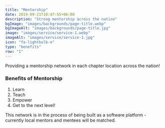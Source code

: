 ```yaml
---
title: "Mentorship"
date: 2019-09-21T10:47:55+06:00
description: "Strong mentorship across the nation"
bgImage: "images/backgrounds/page-title.webp"
bgImageAlt: "images/backgrounds/page-title.jpg"
image: "images/service/service-1.webp"
imageAlt: "images/service/service-1.jpg"
icon: "fa-lightbulb-o"
type: "benefits"
row: "1"
---
```


Providing a mentorship network in each chapter location across the nation!

### Benefits of Mentorship

1. Learn
2. Teach
3. Empower
4. Get to the next level!

This network is in the process of being built as a software platform - currently local mentors and mentees will be matched.
